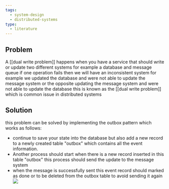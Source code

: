 ```yaml
---
tags:
  - system-design
  - distributed-systems
type:
  - literature
---
```

## Problem 

A [[dual write problem]] happens when you have a service that should write or update two different systems for example a database and message queue if one operation fails then we will have an inconsistent system for example we updated the database and were not able to update the message system or the opposite updating the message system and were not able to update the database this is known as the [[dual write problem]] which is common issue in distributed systems

## Solution

this problem can be solved by implementing the outbox pattern which works as follows:

- continue to save your state into the database but also add a new record to a newly created table "outbox" which contains all the event information. 
- Another process should start when there is a new record inserted in this table "outbox" this process should send the update to the message system
- when the message is successfully sent this event record should marked as done or to be deleted from the outbox table to avoid sending it again
![](https://miro.medium.com/v2/resize:fit:700/0*Ac8lQUigqikXPIVF.png)


